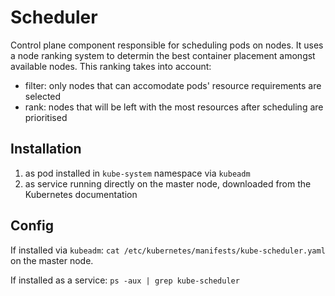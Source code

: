 # Scheduler

Control plane component responsible for scheduling pods on nodes. It uses a node ranking system to determin the best container placement amongst available nodes. This ranking takes into account:
- filter: only nodes that can accomodate pods' resource requirements are selected
- rank: nodes that will be left with the most resources after scheduling are prioritised

## Installation

1. as pod installed in `kube-system` namespace via `kubeadm`
2. as service running directly on the master node, downloaded from the Kubernetes documentation

## Config


If installed via `kubeadm`: `cat /etc/kubernetes/manifests/kube-scheduler.yaml` on the master node.

If installed as a service: `ps -aux | grep kube-scheduler`
